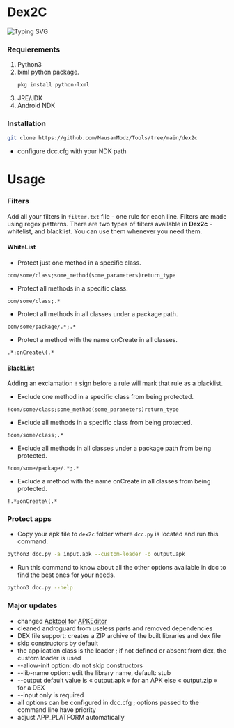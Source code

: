 <h1>Dex2C</h1>

![Typing SVG](https://readme-typing-svg.herokuapp.com/?lines=Method-based+AOT+compiler+that+can+wrap+Dalvik+bytecode+with+JNI+native+code!&font_color=0080FF)

### Requierements
1. Python3
2. lxml python package.
   ```bash
   pkg install python-lxml
   ```
3. JRE/JDK
3. Android NDK

### Installation
   ```bash
   git clone https://github.com/MausamModz/Tools/tree/main/dex2c
   ```
- configure dcc.cfg with your NDK path

<!-- USAGE EXAMPLES -->
# Usage

### Filters

Add all your filters in `filter.txt` file - one rule for each line. Filters are made using regex patterns. There are two types of filters available in **Dex2c** - whitelist, and blacklist. You can use them whenever you need them.

#### WhiteList

- Protect just one method in a specific class.
```
com/some/class;some_method(some_parameters)return_type
```

- Protect all methods in a specific class.
```
com/some/class;.*
```

- Protect all methods in all classes under a package path.
```
com/some/package/.*;.*
```

- Protect a method with the name onCreate in all classes.
```
.*;onCreate\(.*
```

#### BlackList

Adding an exclamation `!` sign before a rule will mark that rule as a blacklist.

- Exclude one method in a specific class from being protected.
```
!com/some/class;some_method(some_parameters)return_type
```

- Exclude all methods in a specific class from being protected.
```
!com/some/class;.*
```

- Exclude all methods in all classes under a package path from being protected.
```
!com/some/package/.*;.*
```

- Exclude a method with the name onCreate in all classes from being protected.
```
!.*;onCreate\(.*
```


### Protect apps

- Copy your apk file to `dex2c` folder where `dcc.py` is located and run this command.

```bash
python3 dcc.py -a input.apk --custom-loader -o output.apk
```

- Run this command to know about all the other options available in dcc to find the best ones for your needs.

```bash
python3 dcc.py --help
```

### Major updates
- changed <a href="https://apktool.org/">Apktool</a> for <a href="https://github.com/REAndroid/APKEditor">APKEditor</a>
- cleaned androguard from useless parts and removed dependencies
- DEX file support: creates a ZIP archive of the built libraries and dex file
- skip constructors by default
- the application class is the loader ; if not defined or absent from dex, the custom loader is used
- --allow-init option: do not skip constructors
- --lib-name option: edit the library name, default: stub
- --output default value is « output.apk » for an APK else « output.zip » for a DEX
- --input only is required 
- all options can be configured in dcc.cfg ; options passed to the command line have priority
- adjust APP_PLATFORM automatically
